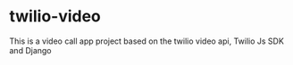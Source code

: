 # twilio-video
This is a video call app project based on the twilio video api, Twilio Js SDK and Django
